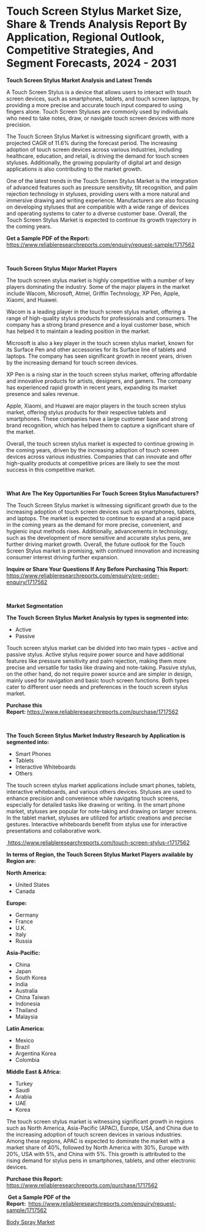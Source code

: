 <p><h1>Touch Screen Stylus Market Size, Share & Trends Analysis Report By Application, Regional Outlook, Competitive Strategies, And Segment Forecasts, 2024 - 2031</h1></p><p><strong>Touch Screen Stylus Market Analysis and Latest Trends</strong></p>
<p><p>A Touch Screen Stylus is a device that allows users to interact with touch screen devices, such as smartphones, tablets, and touch screen laptops, by providing a more precise and accurate touch input compared to using fingers alone. Touch Screen Styluses are commonly used by individuals who need to take notes, draw, or navigate touch screen devices with more precision.</p><p>The Touch Screen Stylus Market is witnessing significant growth, with a projected CAGR of 11.6% during the forecast period. The increasing adoption of touch screen devices across various industries, including healthcare, education, and retail, is driving the demand for touch screen styluses. Additionally, the growing popularity of digital art and design applications is also contributing to the market growth. </p><p>One of the latest trends in the Touch Screen Stylus Market is the integration of advanced features such as pressure sensitivity, tilt recognition, and palm rejection technology in styluses, providing users with a more natural and immersive drawing and writing experience. Manufacturers are also focusing on developing styluses that are compatible with a wide range of devices and operating systems to cater to a diverse customer base. Overall, the Touch Screen Stylus Market is expected to continue its growth trajectory in the coming years.</p></p>
<p><strong>Get a Sample PDF of the Report:&nbsp;</strong> <a href="https://www.reliableresearchreports.com/enquiry/request-sample/1717562">https://www.reliableresearchreports.com/enquiry/request-sample/1717562</a></p>
<p>&nbsp;</p>
<p><strong>Touch Screen Stylus Major Market Players</strong></p>
<p><p>The touch screen stylus market is highly competitive with a number of key players dominating the industry. Some of the major players in the market include Wacom, Microsoft, Atmel, Griffin Technology, XP Pen, Apple, Xiaomi, and Huawei.</p><p>Wacom is a leading player in the touch screen stylus market, offering a range of high-quality stylus products for professionals and consumers. The company has a strong brand presence and a loyal customer base, which has helped it to maintain a leading position in the market.</p><p>Microsoft is also a key player in the touch screen stylus market, known for its Surface Pen and other accessories for its Surface line of tablets and laptops. The company has seen significant growth in recent years, driven by the increasing demand for touch screen devices.</p><p>XP Pen is a rising star in the touch screen stylus market, offering affordable and innovative products for artists, designers, and gamers. The company has experienced rapid growth in recent years, expanding its market presence and sales revenue.</p><p>Apple, Xiaomi, and Huawei are major players in the touch screen stylus market, offering stylus products for their respective tablets and smartphones. These companies have a large customer base and strong brand recognition, which has helped them to capture a significant share of the market.</p><p>Overall, the touch screen stylus market is expected to continue growing in the coming years, driven by the increasing adoption of touch screen devices across various industries. Companies that can innovate and offer high-quality products at competitive prices are likely to see the most success in this competitive market.</p></p>
<p>&nbsp;</p>
<p><strong>What Are The Key Opportunities For Touch Screen Stylus Manufacturers?</strong></p>
<p><p>The Touch Screen Stylus market is witnessing significant growth due to the increasing adoption of touch screen devices such as smartphones, tablets, and laptops. The market is expected to continue to expand at a rapid pace in the coming years as the demand for more precise, convenient, and hygienic input methods rises. Additionally, advancements in technology, such as the development of more sensitive and accurate stylus pens, are further driving market growth. Overall, the future outlook for the Touch Screen Stylus market is promising, with continued innovation and increasing consumer interest driving further expansion.</p></p>
<p><strong>Inquire or Share Your Questions If Any Before Purchasing This Report:</strong> <a href="https://www.reliableresearchreports.com/enquiry/pre-order-enquiry/1717562">https://www.reliableresearchreports.com/enquiry/pre-order-enquiry/1717562</a></p>
<p>&nbsp;</p>
<p><strong>Market Segmentation</strong></p>
<p><strong>The Touch Screen Stylus Market Analysis by types is segmented into:</strong></p>
<p><ul><li>Active</li><li>Passive</li></ul></p>
<p><p>Touch screen stylus market can be divided into two main types - active and passive stylus. Active stylus require power source and have additional features like pressure sensitivity and palm rejection, making them more precise and versatile for tasks like drawing and note-taking. Passive stylus, on the other hand, do not require power source and are simpler in design, mainly used for navigation and basic touch screen functions. Both types cater to different user needs and preferences in the touch screen stylus market.</p></p>
<p><strong>Purchase this Report:&nbsp;</strong><a href="https://www.reliableresearchreports.com/purchase/1717562">https://www.reliableresearchreports.com/purchase/1717562</a></p>
<p>&nbsp;</p>
<p><strong>The Touch Screen Stylus Market Industry Research by Application is segmented into:</strong></p>
<p><ul><li>Smart Phones</li><li>Tablets</li><li>Interactive Whiteboards</li><li>Others</li></ul></p>
<p><p>The touch screen stylus market applications include smart phones, tablets, interactive whiteboards, and various others devices. Styluses are used to enhance precision and convenience while navigating touch screens, especially for detailed tasks like drawing or writing. In the smart phone market, styluses are popular for note-taking and drawing on larger screens. In the tablet market, styluses are utilized for artistic creations and precise gestures. Interactive whiteboards benefit from stylus use for interactive presentations and collaborative work.</p></p>
<p><a href="https://www.reliableresearchreports.com/touch-screen-stylus-r1717562">&nbsp;https://www.reliableresearchreports.com/touch-screen-stylus-r1717562</a></p>
<p><strong>In terms of Region, the Touch Screen Stylus Market Players available by Region are:</strong></p>
<p>
    <p> <strong> North America: </strong>
        <ul>
            <li>United States</li>
            <li>Canada</li>
        </ul>
        </p> 
    <p> <strong> Europe: </strong>
        <ul>
            <li>Germany</li>
            <li>France</li>
            <li>U.K.</li>
            <li>Italy</li>
            <li>Russia</li>
        </ul>
        </p> 
    <p> <strong> Asia-Pacific: </strong>
        <ul>
            <li>China</li>
            <li>Japan</li>
            <li>South Korea</li>
            <li>India</li>
            <li>Australia</li>
            <li>China Taiwan</li>
            <li>Indonesia</li>
            <li>Thailand</li>
            <li>Malaysia</li>
        </ul>
        </p> 
    <p> <strong> Latin America: </strong>
        <ul>
            <li>Mexico</li>
            <li>Brazil</li>
            <li>Argentina Korea</li>
            <li>Colombia</li>
        </ul>
        </p> 
    <p> <strong> Middle East & Africa: </strong>
        <ul>
            <li>Turkey</li>
            <li>Saudi</li>
            <li>Arabia</li>
            <li>UAE</li>
            <li>Korea</li>
        </ul>
    </p>
    </p>
<p><p>The touch screen stylus market is witnessing significant growth in regions such as North America, Asia-Pacific (APAC), Europe, USA, and China due to the increasing adoption of touch screen devices in various industries. Among these regions, APAC is expected to dominate the market with a market share of 40%, followed by North America with 30%, Europe with 20%, USA with 5%, and China with 5%. This growth is attributed to the rising demand for stylus pens in smartphones, tablets, and other electronic devices.</p></p>
<p><strong>Purchase this Report: </strong><a href="https://www.reliableresearchreports.com/purchase/1717562">https://www.reliableresearchreports.com/purchase/1717562</a></p>
<p>&nbsp;<strong>Get a Sample PDF of the Report:&nbsp;&nbsp;</strong><a href="https://www.reliableresearchreports.com/enquiry/request-sample/1717562">https://www.reliableresearchreports.com/enquiry/request-sample/1717562</a></p>
<p><strong></strong></p>
<p><p><a href="https://github.com/isharif044/Market-Research-Report-List-1/blob/main/body-spray-market.md">Body Spray Market</a></p></p>